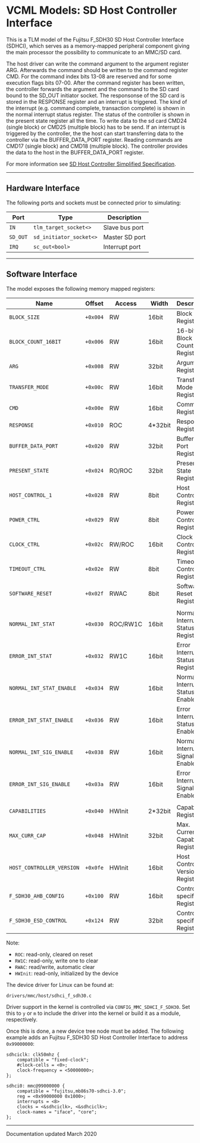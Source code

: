 # VCML Models: SD Host Controller Interface
This is a TLM model of the Fujitsu F_SDH30 SD Host Controller Interface (SDHCI),
which serves as a memory-mapped peripheral component giving the main processor
the possibility to communicate to an MMC/SD card.

The host driver can write the command argument to the argument register ARG.
Afterwards the command should be written to the command register CMD. For the
command index bits 13-08 are reserved and for some execution flags bits 07-00.
After the command register has been written, the controller forwards the
argument and the command to the SD card bound to the SD_OUT initiator socket.
The responsonse of the SD card is stored in the RESPONSE register and an
interrupt is triggered. The kind of the interrupt (e.g. command complete,
transaction complete) is shown in the normal interrupt status register. The
status of the controller is shown in the present state register all the time.
To write data to the sd card CMD24 (single block) or CMD25 (multiple block) has
to be send. If an interrupt is triggered by the controller, the the host can
start transferring data to the controller via the BUFFER_DATA_PORT register.
Reading commands are CMD17 (single block) and CMD18 (multiple block). The
controller provides the data to the host in the BUFFER_DATA_PORT register.

For more information see [SD Host Controller Simplified Specification](https://www.sdcard.org/downloads/pls/index.html).

----
## Hardware Interface
The following ports and sockets must be connected prior to simulating:

| Port     | Type                    | Description     |
| -------- | ----------------------- | --------------- |
| `IN`     | `tlm_target_socket<>`   | Slave bus port  |
| `SD_OUT` | `sd_initiator_socket<>` | Master SD port  |
| `IRQ`    | `sc_out<bool>`          | Interrupt port  |

----
## Software Interface
The model exposes the following memory mapped registers:

| Name                      | Offset   | Access    | Width   | Description                         |
| ------------------------- | -------- | --------- | ------- | ----------------------------------- |
| `BLOCK_SIZE`              | `+0x004` |  RW       | 16bit   | Block Size Register                 |
| `BLOCK_COUNT_16BIT`       | `+0x006` |  RW       | 16bit   | 16-bit Block Count Register         |
| `ARG`                     | `+0x008` |  RW       | 32bit   | Argument Register                   |
| `TRANSFER_MODE`           | `+0x00c` |  RW       | 16bit   | Transfer Mode Register              |
| `CMD`                     | `+0x00e` |  RW       | 16bit   | Command Register                    |
| `RESPONSE`                | `+0x010` |  ROC      | 4*32bit | Response Register                   |
| `BUFFER_DATA_PORT`        | `+0x020` |  RW       | 32bit   | Buffer Data Port Register           |
| `PRESENT_STATE`           | `+0x024` |  RO/ROC   | 32bit   | Present State Register              |
| `HOST_CONTROL_1`          | `+0x028` |  RW       | 8bit    | Host Control 1 Register             |
| `POWER_CTRL`              | `+0x029` |  RW       | 8bit    | Power Control Register              |
| `CLOCK_CTRL`              | `+0x02c` |  RW/ROC   | 16bit   | Clock Control Register              |
| `TIMEOUT_CTRL`            | `+0x02e` |  RW       | 8bit    | Timeout Control Register            |
| `SOFTWARE_RESET`          | `+0x02f` |  RWAC     | 8bit    | Software Reset Register             |
|                           |          |           |         |                                     |
| `NORMAL_INT_STAT`         | `+0x030` |  ROC/RW1C | 16bit   | Normal Interrupt Status Register    |
| `ERROR_INT_STAT`          | `+0x032` |  RW1C     | 16bit   | Error Interrupt Status Register     |
| `NORMAL_INT_STAT_ENABLE`  | `+0x034` |  RW       | 16bit   | Normal Interrupt Status Enable Reg. |
| `ERROR_INT_STAT_ENABLE`   | `+0x036` |  RW       | 16bit   | Error Interrupt Status Enable Reg.  |
| `NORMAL_INT_SIG_ENABLE`   | `+0x038` |  RW       | 16bit   | Normal Interrupt Signal Enable Reg. |
| `ERROR_INT_SIG_ENABLE`    | `+0x03a` |  RW       | 16bit   | Error Interrupt Signal Enable Reg.  |
|                           |          |           |         |                                     |
| `CAPABILITIES`            | `+0x040` |  HWInit   | 2*32bit | Capabilities Register               |
| `MAX_CURR_CAP`            | `+0x048` |  HWInit   | 32bit   | Max. Current Capabilities Register  |
| `HOST_CONTROLLER_VERSION` | `+0x0fe` |  HWInit   | 16bit   | Host Controller Version Register    |
| `F_SDH30_AHB_CONFIG`      | `+0x100` |  RW       | 16bit   | Controller specific Register        |
| `F_SDH30_ESD_CONTROL`     | `+0x124` |  RW       | 32bit   | Controller specific Register        |

Note:
* `ROC`: read-only, cleared on reset
* `RW1C`: read-only, write one to clear
* `RWAC`: read/write, automatic clear
* `HWInit`: read-only, initialized by the device

The device driver for Linux can be found at:
```
drivers/mmc/host/sdhci_f_sdh30.c
```

Driver support in the kernel is controlled via `CONFIG_MMC_SDHCI_F_SDH30`. Set
this to `y` or `m` to include the driver into the kernel or build it as a
module, respectively.

Once this is done, a new device tree node must be added. The following example
adds an Fujitsu F_SDH30 SD Host Controller Interface to address `0x99000000`:

```
sdhciclk: clk50mhz {
    compatible = "fixed-clock";
    #clock-cells = <0>;
    clock-frequency = <50000000>;
};

sdhci0: mmc@99000000 {
    compatible = "fujitsu,mb86s70-sdhci-3.0";
    reg = <0x99000000 0x1000>;
    interrupts = <8>
    clocks = <&sdhciclk>, <&sdhciclk>;
    clock-names = "iface", "core";
};
```
----
Documentation updated March 2020

